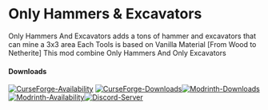 # Only Hammers & Excavators

Only Hammers And Excavators adds a tons of hammer and excavators that can mine a 3x3 area
Each Tools is based on Vanilla Material [From Wood to Netherite]
This mod combine Only Hammers And Only Excavators

#### Downloads

[![CurseForge-Availability](http://cf.way2muchnoise.eu/versions/939215.svg)](https://www.curseforge.com/minecraft/mc-mods/only-hammers-and-excavators) 
[![CurseForge-Downloads](http://cf.way2muchnoise.eu/full_939215_downloads.svg)](https://www.curseforge.com/minecraft/mc-mods/only-hammers-and-excavators)[![Modrinth-Downloads](https://img.shields.io/modrinth/dt/OwtcCsNI?logo=modrinth)](https://modrinth.com/mod/only-hammers-and-excavators)
[![Modrinth-Availability](https://img.shields.io/modrinth/game-versions/OwtcCsNI?logo=modrinth)](https://modrinth.com/mod/only-hammers-and-excavators)[![Discord-Server](https://img.shields.io/discord/1051116089133777016?logo=discord&logoColor=white)](https://discord.gg/jVmUTGFMX5)